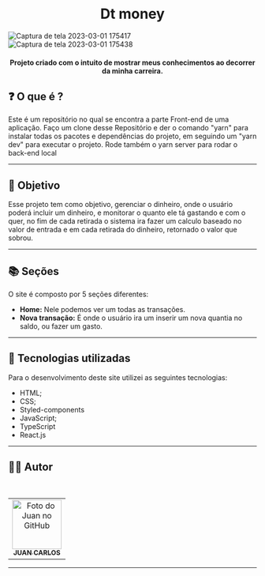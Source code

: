 <h1 align="center">
  <br>Dt money
</h1>

![Captura de tela 2023-03-01 175417](https://user-images.githubusercontent.com/86435195/222274316-184e599f-cef4-42be-afd7-5a587868fe53.png)
![Captura de tela 2023-03-01 175438](https://user-images.githubusercontent.com/86435195/222274322-bfe917d7-6f9c-4b65-83fd-ea2a8beb6032.png)


<h4 align="center">
  Projeto criado com o intuito de mostrar meus conhecimentos ao decorrer da minha carreira.
</h4>

## ❓ O que é ?

Este é um repositório no qual se encontra a parte Front-end de uma aplicação. Faço um clone desse Repositório e der o comando "yarn" para instalar todas os pacotes e dependências do projeto, em seguindo um "yarn dev" para executar o projeto. Rode também o yarn server para rodar o back-end local
<hr>

## 🎯 Objetivo

Esse projeto tem como objetivo, gerenciar o dinheiro, onde o usuário poderá incluir um dinheiro, e monitorar o quanto ele tá gastando e com o quer, no fim de cada retirada o sistema ira fazer um calculo baseado no valor de entrada e em cada retirada do dinheiro, retornado o valor que sobrou.

<hr>

## 📚 Seções

O site é composto por 5 seções diferentes:

- **Home:** Nele podemos ver um todas as transações.
- **Nova transação:** É onde o usuário ira um inserir um nova quantia no saldo, ou fazer um gasto.
---
## 💼 Tecnologias utilizadas

Para o desenvolvimento deste site utilizei as seguintes tecnologias:

- HTML;
- CSS;
- Styled-components
- JavaScript;
- TypeScript
- React.js
---

## 👨‍💻 Autor

 <br>
<table>
  <tr>
    <td align="center">
      <a href="https://github.com/JuanCarllos13">
        <img src="https://github.com/JuanCarllos13.png" width="100px;" height="100px" alt="Foto do Juan no GitHub"/><br>
        <sub>
          <b>JUAN CARLOS</b>
        </sub>
      </a>
    </td>
  </tr>
</table>
</table>
<hr>
